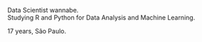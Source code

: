 Data Scientist wannabe.   
Studying R and Python for Data Analysis and Machine Learning.

17 years, São Paulo.

<!---
KenzoBH/KenzoBH is a ✨ special ✨ repository because its `README.md` (this file) appears on your GitHub profile.
You can click the Preview link to take a look at your changes.
--->
